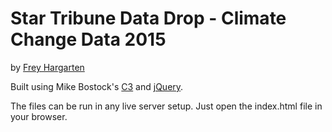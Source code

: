 Star Tribune Data Drop - Climate Change Data 2015
================

by [Frey Hargarten](https://github.com/jeffhargarten)

Built using Mike Bostock's [C3](https://github.com/masayuki0812/c3) and [jQuery](https://github.com/jquery/jquery).

The files can be run in any live server setup. Just open the index.html file in your browser.